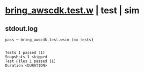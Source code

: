 # [bring_awscdk.test.w](../../../../../examples/tests/valid/bring_awscdk.test.w) | test | sim

## stdout.log
```log
pass ─ bring_awscdk.test.wsim (no tests)
 
 
Tests 1 passed (1)
Snapshots 1 skipped
Test Files 1 passed (1)
Duration <DURATION>
```


